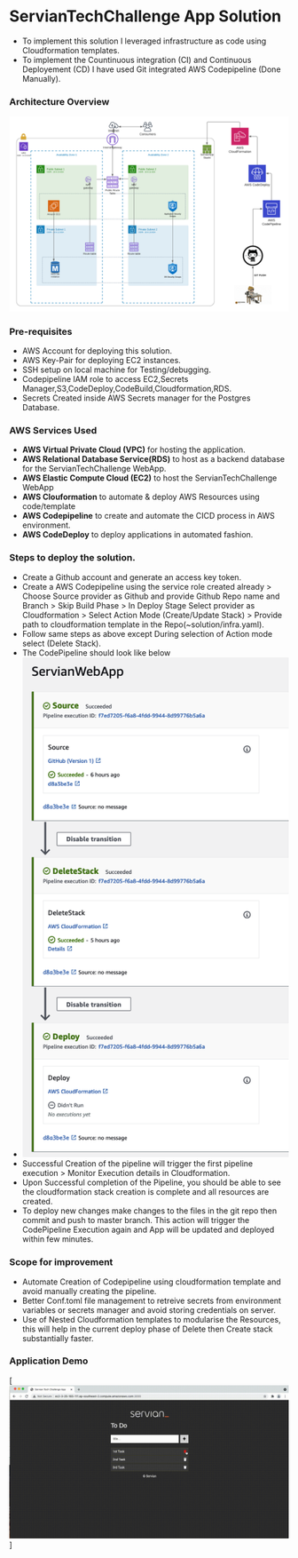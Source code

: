 # ServianTechChallenge App Solution

- To implement this solution I leveraged infrastructure as code using Cloudformation templates.
- To implement the Countinuous integration (CI) and Continuous Deployement (CD) I have used Git integrated AWS Codepipeline (Done Manually).

### Architecture Overview
![architecture diagram](/solution/Architecture.png?raw=true)


### Pre-requisites
- AWS Account for deploying this solution.
- AWS Key-Pair for deploying EC2 instances.
- SSH setup on local machine for Testing/debugging.
- Codepipeline IAM role to access EC2,Secrets Manager,S3,CodeDeploy,CodeBuild,Cloudformation,RDS.
- Secrets Created inside AWS Secrets manager for the Postgres Database.

### AWS Services Used
- **AWS Virtual Private Cloud (VPC)** for hosting the application.
- **AWS Relational Database Service(RDS)** to host as a backend database for the ServianTechChallenge WebApp.
- **AWS Elastic Compute Cloud (EC2)** to host the ServianTechChallenge WebApp
- **AWS Clouformation** to automate & deploy AWS Resources using code/template
- **AWS Codepipeline**  to create and automate the CICD process in AWS environment.
- **AWS CodeDeploy** to deploy applications in automated fashion.


### Steps to deploy the solution.
- Create a Github account and generate an access key token.
- Create a AWS Codepipeline using the service role created already > Choose Source provider as Github and provide Github Repo name and Branch > Skip Build Phase > In Deploy Stage Select provider as Cloudformation > Select Action Mode (Create/Update Stack) > Provide path to cloudformation template in the Repo(~solution/infra.yaml).
- Follow same steps as above except During selection of Action mode select (Delete Stack).
- The CodePipeline should look like below 
- ![CodePipeline](/solution/codepipeline.png?raw=true)
- Successful Creation of the pipeline will trigger the first pipeline execution > Monitor Execution details in Cloudformation.
- Upon Successful completion of the Pipeline, you should be able to see the cloudformation stack creation is complete and all resources are created.
- To deploy new changes make changes to the files in the git repo then commit and push to master branch. This action will trigger the CodePipeline Execution again and App will be updated and deployed within few minutes.


### Scope for improvement
- Automate Creation of Codepipeline using cloudformation template and avoid manually creating the pipeline.
- Better Conf.toml file management to retreive secrets from environment variables or secrets manager and avoid storing credentials on server.
- Use of Nested Cloudformation templates to modularise the Resources, this will help in the current deploy phase of Delete then Create stack substantially faster. 

### Application Demo 


[![Application Demo](/solution//mov.gif)]
